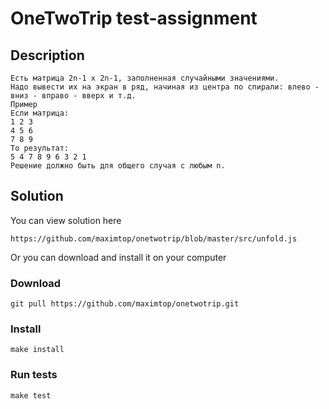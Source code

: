 # OneTwoTrip test-assignment

## Description

```
Есть матрица 2n-1 x 2n-1, заполненная случайными значениями.
Надо вывести их на экран в ряд, начиная из центра по спирали: влево - вниз - вправо - вверх и т.д.
Пример
Если матрица:
1 2 3
4 5 6
7 8 9
То результат:
5 4 7 8 9 6 3 2 1
Решение должно быть для общего случая с любым n.
```

## Solution
You can view solution here
```
https://github.com/maximtop/onetwotrip/blob/master/src/unfold.js
```
Or you can download and install it on your computer
### Download

```
git pull https://github.com/maximtop/onetwotrip.git
```

### Install

```
make install
```

### Run tests
```
make test
```
